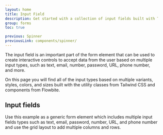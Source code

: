 ```yaml
---
layout: home
title: Input Field
description: Get started with a collection of input fields built with Tailwind CSS to start accepting data from the user based on multiple sizes, variants, and input types
group: forms
toc: true

previous: Spinner
previousLink: components/spinner/
---
```


The input field is an important part of the form element that can be used to create interactive controls to accept data from the user based on multiple input types, such as text, email, number, password, URL, phone number, and more.

On this page you will find all of the input types based on multiple variants, styles, colors, and sizes built with the utility classes from Tailwind CSS and components from Flowbite.

## Input fields

Use this example as a generic form element which includes multiple input fields types such as text, email, password, number, URL, and phone number and use the grid layout to add multiple columns and rows.
